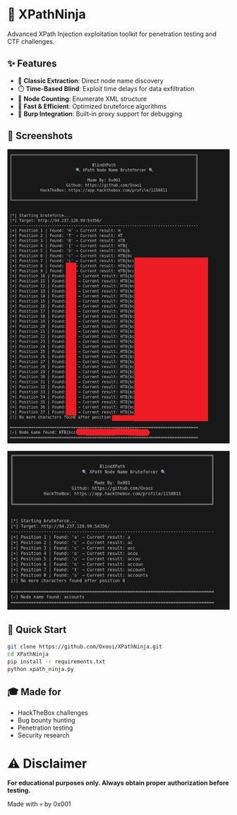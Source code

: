 # 🥷 XPathNinja

Advanced XPath Injection exploitation toolkit for penetration testing and CTF challenges.

## ✨ Features

- 🎯 **Classic Extraction**: Direct node name discovery
- ⏱️ **Time-Based Blind**: Exploit time delays for data exfiltration
- 🔢 **Node Counting**: Enumerate XML structure
- 🚀 **Fast & Efficient**: Optimized bruteforce algorithms
- 🔧 **Burp Integration**: Built-in proxy support for debugging

## 📸 Screenshots
![Example N°1](./images/1.png)

![Example N°2](./images/2.png)


## 🚀 Quick Start
```bash
git clone https://github.com/Oxooi/XPathNinja.git
cd XPathNinja
pip install -r requirements.txt
python xpath_ninja.py
```

## 🎓 Made for

- HackTheBox challenges
- Bug bounty hunting
- Penetration testing
- Security research

# ⚠️ Disclaimer
**For educational purposes only. Always obtain proper authorization before testing.**

Made with 💀 by 0x001
